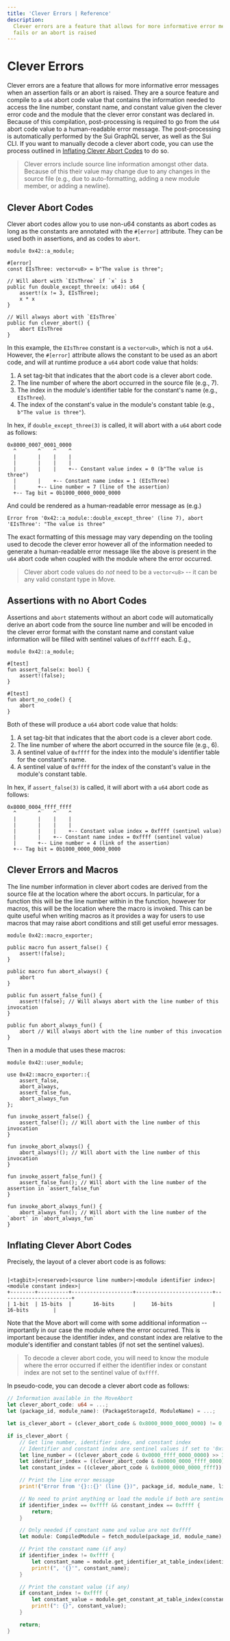 ```yaml
---
title: 'Clever Errors | Reference'
description:
  Clever errors are a feature that allows for more informative error messages when an assertion
  fails or an abort is raised
---
```


# Clever Errors

Clever errors are a feature that allows for more informative error messages when an assertion fails
or an abort is raised. They are a source feature and compile to a `u64` abort code value that
contains the information needed to access the line number, constant name, and constant value given
the clever error code and the module that the clever error constant was declared in. Because of this
compilation, post-processing is required to go from the `u64` abort code value to a human-readable
error message. The post-processing is automatically performed by the Sui GraphQL server, as well as
the Sui CLI. If you want to manually decode a clever abort code, you can use the process outlined in
[Inflating Clever Abort Codes](#inflating-clever-abort-codes) to do so.

> Clever errors include source line information amongst other data. Because of this their value may
> change due to any changes in the source file (e.g., due to auto-formatting, adding a new module
> member, or adding a newline).

## Clever Abort Codes

Clever abort codes allow you to use non-u64 constants as abort codes as long as the constants are
annotated with the `#[error]` attribute. They can be used both in assertions, and as codes to
`abort`.

```move
module 0x42::a_module;

#[error]
const EIsThree: vector<u8> = b"The value is three";

// Will abort with `EIsThree` if `x` is 3
public fun double_except_three(x: u64): u64 {
    assert!(x != 3, EIsThree);
    x * x
}

// Will always abort with `EIsThree`
public fun clever_abort() {
    abort EIsThree
}
```

In this example, the `EIsThree` constant is a `vector<u8>`, which is not a `u64`. However, the
`#[error]` attribute allows the constant to be used as an abort code, and will at runtime produce a
`u64` abort code value that holds:

1. A set tag-bit that indicates that the abort code is a clever abort code.
2. The line number of where the abort occurred in the source file (e.g., 7).
3. The index in the module's identifier table for the constant's name (e.g., `EIsThree`).
4. The index of the constant's value in the module's constant table (e.g., `b"The value is three"`).

In hex, if `double_except_three(3)` is called, it will abort with a `u64` abort code as follows:

```
0x8000_0007_0001_0000
  ^       ^    ^    ^
  |       |    |    |
  |       |    |    |
  |       |    |    +-- Constant value index = 0 (b"The value is three")
  |       |    +-- Constant name index = 1 (EIsThree)
  |       +-- Line number = 7 (line of the assertion)
  +-- Tag bit = 0b1000_0000_0000_0000
```

And could be rendered as a human-readable error message as (e.g.)

```
Error from '0x42::a_module::double_except_three' (line 7), abort 'EIsThree': "The value is three"
```

The exact formatting of this message may vary depending on the tooling used to decode the clever
error however all of the information needed to generate a human-readable error message like the
above is present in the `u64` abort code when coupled with the module where the error occurred.

> Clever abort code values do _not_ need to be a `vector<u8>` -- it can be any valid constant type
> in Move.

## Assertions with no Abort Codes

Assertions and `abort` statements without an abort code will automatically derive an abort code from
the source line number and will be encoded in the clever error format with the constant name and
constant value information will be filled with sentinel values of `0xffff` each. E.g.,

```move
module 0x42::a_module;

#[test]
fun assert_false(x: bool) {
    assert!(false);
}

#[test]
fun abort_no_code() {
    abort
}
```

Both of these will produce a `u64` abort code value that holds:

1. A set tag-bit that indicates that the abort code is a clever abort code.
2. The line number of where the abort occurred in the source file (e.g., 6).
3. A sentinel value of `0xffff` for the index into the module's identifier table for the constant's
   name.
4. A sentinel value of `0xffff` for the index of the constant's value in the module's constant
   table.

In hex, if `assert_false(3)` is called, it will abort with a `u64` abort code as follows:

```
0x8000_0004_ffff_ffff
  ^       ^    ^    ^
  |       |    |    |
  |       |    |    |
  |       |    |    +-- Constant value index = 0xffff (sentinel value)
  |       |    +-- Constant name index = 0xffff (sentinel value)
  |       +-- Line number = 4 (link of the assertion)
  +-- Tag bit = 0b1000_0000_0000_0000
```

## Clever Errors and Macros

The line number information in clever abort codes are derived from the source file at the location
where the abort occurs. In particular, for a function this will be the line number within in the
function, however for macros, this will be the location where the macro is invoked. This can be
quite useful when writing macros as it provides a way for users to use macros that may raise abort
conditions and still get useful error messages.

```move
module 0x42::macro_exporter;

public macro fun assert_false() {
    assert!(false);
}

public macro fun abort_always() {
    abort
}

public fun assert_false_fun() {
    assert!(false); // Will always abort with the line number of this invocation
}

public fun abort_always_fun() {
    abort // Will always abort with the line number of this invocation
}
```

Then in a module that uses these macros:

```move
module 0x42::user_module;

use 0x42::macro_exporter::{
    assert_false,
    abort_always,
    assert_false_fun,
    abort_always_fun
};

fun invoke_assert_false() {
    assert_false!(); // Will abort with the line number of this invocation
}

fun invoke_abort_always() {
    abort_always!(); // Will abort with the line number of this invocation
}

fun invoke_assert_false_fun() {
    assert_false_fun(); // Will abort with the line number of the assertion in `assert_false_fun`
}

fun invoke_abort_always_fun() {
    abort_always_fun(); // Will abort with the line number of the `abort` in `abort_always_fun`
}
```

## Inflating Clever Abort Codes

Precisely, the layout of a clever abort code is as follows:

```

|<tagbit>|<reserved>|<source line number>|<module identifier index>|<module constant index>|
+--------+----------+--------------------+-------------------------+-----------------------+
| 1-bit  | 15-bits  |       16-bits      |     16-bits             |        16-bits        |

```

Note that the Move abort will come with some additional information -- importantly in our case the
module where the error occurred. This is important because the identifier index, and constant index
are relative to the module's identifier and constant tables (if not set the sentinel values).

> To decode a clever abort code, you will need to know the module where the error occurred if either
> the identifier index or constant index are not set to the sentinel value of `0xffff`.

In pseudo-code, you can decode a clever abort code as follows:

```rust
// Information available in the MoveAbort
let clever_abort_code: u64 = ...;
let (package_id, module_name): (PackageStorageId, ModuleName) = ...;

let is_clever_abort = (clever_abort_code & 0x8000_0000_0000_0000) != 0;

if is_clever_abort {
    // Get line number, identifier index, and constant index
    // Identifier and constant index are sentinel values if set to '0xffff'
    let line_number = ((clever_abort_code & 0x0000_ffff_0000_0000) >> 32) as u16;
    let identifier_index = ((clever_abort_code & 0x0000_0000_ffff_0000) >> 16) as u16;
    let constant_index = ((clever_abort_code & 0x0000_0000_0000_ffff)) as u16;

    // Print the line error message
    print!("Error from '{}::{}' (line {})", package_id, module_name, line_number);

    // No need to print anything or load the module if both are sentinel values
    if identifier_index == 0xffff && constant_index == 0xffff {
        return;
    }

    // Only needed if constant name and value are not 0xffff
    let module: CompiledModule = fetch_module(package_id, module_name);

    // Print the constant name (if any)
    if identifier_index != 0xffff {
        let constant_name = module.get_identifier_at_table_index(identifier_index);
        print!(", '{}'", constant_name);
    }

    // Print the constant value (if any)
    if constant_index != 0xffff {
        let constant_value = module.get_constant_at_table_index(constant_index).deserialize_on_constant_type().to_string();
        print!(": {}", constant_value);
    }

    return;
}
```
